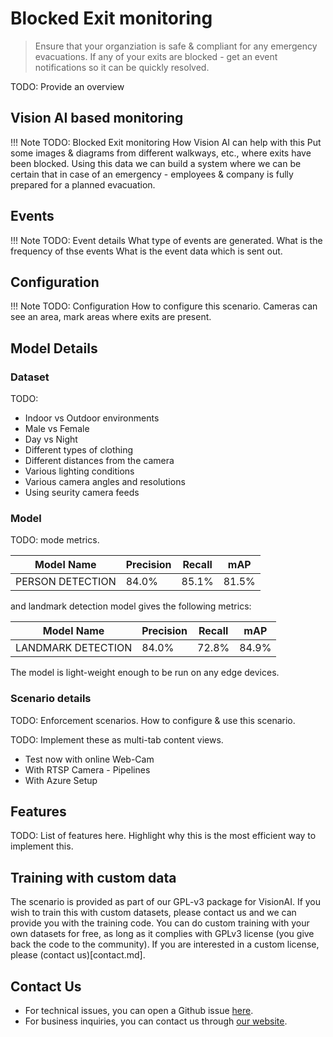# Blocked Exit monitoring

> Ensure that your organziation is safe & compliant for any emergency evacuations. If any of your exits are blocked - get an event notifications so it can be quickly resolved.

TODO: Provide an overview

## Vision AI based monitoring

!!! Note TODO: Blocked Exit monitoring
    How Vision AI can help with this
    Put some images & diagrams from different walkways, etc., where exits have been blocked. Using this data we can build a system where we can be certain that in case of an emergency - employees & company is fully prepared for a planned evacuation.
    
## Events

!!! Note TODO: Event details
    What type of events are generated.
    What is the frequency of thse events
    What is the event data which is sent out.

## Configuration

!!! Note TODO: Configuration
    How to configure this scenario.
    Cameras can see an area, mark areas where exits are present.


## Model Details

### Dataset

TODO:

- Indoor vs Outdoor environments
- Male vs Female
- Day vs Night
- Different types of clothing
- Different distances from the camera
- Various lighting conditions
- Various camera angles and resolutions
- Using seurity camera feeds


### Model

TODO: mode metrics.

<div class="table">
    <table class="fl-table">
        <thead>
        <tr><th>Model Name</th>
            <th>Precision</th>
            <th>Recall</th>
            <th> mAP  </th>  
        </thead>
        <tbody>
        <tr>
            <td>PERSON DETECTION</td>
            <td>84.0% </td>
            <td>85.1% </td>
            <td>81.5% </td>
        </tr>
        </tbody>
    </table>
</div>

and landmark detection model gives the following metrics:


<div class="table">
    <table class="fl-table">
        <thead>
        <tr><th>Model Name</th>
            <th>Precision</th>
            <th>Recall</th>
            <th> mAP  </th>  
        </thead>
        <tbody>
        <tr>
            <td>LANDMARK DETECTION</td>
            <td>84.0% </td>
            <td>72.8% </td>
            <td>84.9% </td>
        </tr>
        </tbody>
    </table>
</div>

The model is light-weight enough to be run on any edge devices.

### Scenario details

TODO: Enforcement scenarios. How to configure & use this scenario.

TODO: Implement these as multi-tab content views.
- Test now with online Web-Cam
- With RTSP Camera - Pipelines
- With Azure Setup



## Features

TODO: List of features here. Highlight why this is the most efficient way to implement this.


## Training with custom data

The scenario is provided as part of our GPL-v3 package for VisionAI. If you wish to train this with custom datasets, please contact us and we can provide you with the training code. You can do custom training with your own datasets for free, as long as it complies with GPLv3 license (you give back the code to the community). If you are interested in a custom license, please (contact us)[contact.md].


## Contact Us

- For technical issues, you can open a Github issue [here](https://github.com/visionify/visionai).
- For business inquiries, you can contact us through [our website](https://visionify.ai/contact).